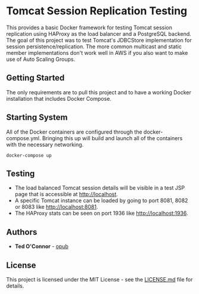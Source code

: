 # Tomcat Session Replication Testing

This provides a basic Docker framework for testing Tomcat session replication using HAProxy as the load balancer and a PostgreSQL backend. The goal of this project was to test Tomcat's JDBCStore implementation for session persistence/replication. The more common multicast and static member implementations don't work well in AWS if you also want to make use of Auto Scaling Groups. 

## Getting Started

The only requirements are to pull this project and to have a working Docker installation that includes Docker Compose.

## Starting System 

All of the Docker containers are configured through the docker-compose.yml. Bringing this up will build and launch all of the containers with the necessary networking.

```
docker-compose up
```

## Testing

* The load balanced Tomcat session details will be visible in a test JSP page that is accessible at [http://localhost](http://localhost).
* A specific Tomcat instance can be loaded by going to port 8081, 8082 or 8083 like [http://localhost:8081](http://localhost:8081).
* The HAProxy stats can be seen on port 1936 like [http://localhost:1936](http://localhost:1936).


## Authors

* **Ted O'Connor** - [opub](https://github.com/opub)

## License

This project is licensed under the MIT License - see the [LICENSE.md](LICENSE.md) file for details.
